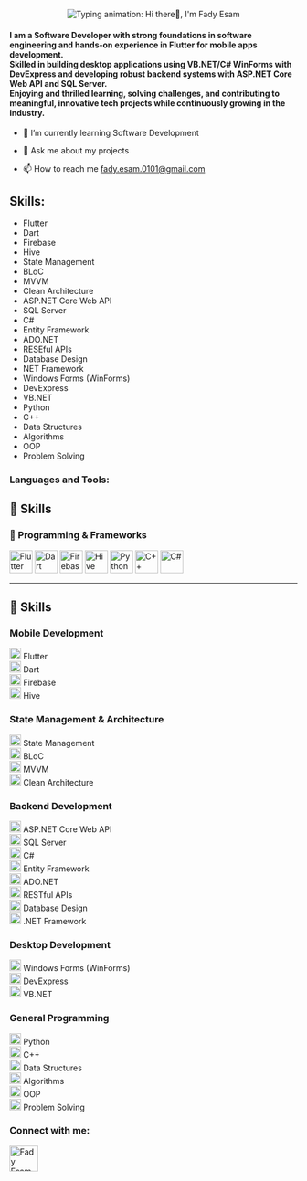 <p align="center">
  <img
    src="https://readme-typing-svg.herokuapp.com?font=Fira+Code&weight=600&size=40&pause=1000&color=2F80ED&width=800&height=80&lines=Hi+there%F0%9F%91%8B,+I'm+Fady+Esam"
    alt="Typing animation: Hi there👋, I'm Fady Esam"
  />
</p>


<h4>
        I am a Software Developer with strong foundations in software engineering and hands-on experience in Flutter for mobile apps development.<br>
        Skilled in building desktop applications using VB.NET/C# WinForms with DevExpress and developing robust backend systems with ASP.NET Core Web API and SQL Server.<br>
        Enjoying and thrilled learning, solving challenges, and contributing to meaningful, innovative tech projects while continuously growing in the industry.
</h4>

- 🌱 I’m currently learning Software Development

- 💬 Ask me about my projects

- 📫 How to reach me fady.esam.0101@gmail.com


## Skills: 
* Flutter
* Dart
* Firebase
* Hive
* State Management 
* BLoC
* MVVM
* Clean Architecture
* ASP.NET Core Web API
* SQL Server
* C#
* Entity Framework
* ADO.NET
* RESEful APIs
* Database Design
* NET Framework
* Windows Forms (WinForms)
* DevExpress
* VB.NET
* Python
* C++
* Data Structures
* Algorithms
* OOP
* Problem Solving



<h3 align="left">Languages and Tools:</h3>
<!-- <p align="left"> 
        <img src="https://www.vectorlogo.zone/logos/flutterio/flutterio-icon.svg" alt="flutter" width="50" height="45"/> 
        <img src="https://www.vectorlogo.zone/logos/dartlang/dartlang-icon.svg" alt="dart" width="50" height="45"/>  
        <img src="https://www.vectorlogo.zone/logos/firebase/firebase-icon.svg" alt="firebase" width="50" height="45"/>
        <img src="https://encrypted-tbn0.gstatic.com/images?q=tbn:ANd9GcTMPq4YNrCDzxfBUu7I4wlkncj7XnUgF8rl1A&s" alt="Hive" width="50" height="45" />
        <img src="https://www.vectorlogo.zone/logos/getpostman/getpostman-icon.svg" alt="postman" width="50" height="45"/> 
        <img src="https://www.vectorlogo.zone/logos/git-scm/git-scm-icon.svg" alt="git" width="50" height="45"/> --!>
        
## 🚀 Skills

### 🔧 Programming & Frameworks
<p float="left">
  <img src="https://cdn.jsdelivr.net/gh/devicons/devicon/icons/flutter/flutter-original.svg" height="40" alt="Flutter"/>
  <img src="https://cdn.jsdelivr.net/gh/devicons/devicon/icons/dart/dart-original.svg" height="40" alt="Dart"/>
  <img src="https://cdn.jsdelivr.net/gh/devicons/devicon/icons/firebase/firebase-plain.svg" height="40" alt="Firebase"/>
  <img src="https://img.icons8.com/color/48/hive-app.png" height="40" alt="Hive"/>
  <img src="https://cdn.jsdelivr.net/gh/devicons/devicon/icons/python/python-original.svg" height="40" alt="Python"/>
  <img src="https://cdn.jsdelivr.net/gh/devicons/devicon/icons/cplusplus/cplusplus-original.svg" height="40" alt="C++"/>
  <img src="https://cdn.jsdelivr.net/gh/devicons/devicon/icons/csharp/csharp-original.svg" height="40" alt="C#"/>
</p>

---

## 🚀 Skills

### Mobile Development
<img src="https://www.vectorlogo.zone/logos/flutterio/flutterio-icon.svg" alt="Flutter" height="20"> Flutter  
<img src="https://www.vectorlogo.zone/logos/dartlang/dartlang-icon.svg" alt="Dart" height="20"> Dart  
<img src="https://www.vectorlogo.zone/logos/firebase/firebase-icon.svg" alt="Firebase" height="20"> Firebase  
<img src="https://img.shields.io/badge/Hive-%23000000.svg?style=flat-square&color=Yellow" alt="Hive" height="20"> Hive  

### State Management & Architecture
<img src="https://img.shields.io/badge/State_Management-%23123456.svg?style=flat-square" alt="State Management" height="20"> State Management  
<img src="https://img.shields.io/badge/BLoC-%2302569B.svg?style=flat-square" alt="BLoC" height="20"> BLoC  
<img src="https://img.shields.io/badge/MVVM-%23123456.svg?style=flat-square" alt="MVVM" height="20"> MVVM  
<img src="https://img.shields.io/badge/Clean_Architecture-%23123456.svg?style=flat-square" alt="Clean Architecture" height="20"> Clean Architecture  

### Backend Development
<img src="https://www.vectorlogo.zone/logos/dotnet/dotnet-icon.svg" alt="ASP.NET Core" height="20"> ASP.NET Core Web API  
<img src="https://www.vectorlogo.zone/logos/microsoft_sql_server/microsoft_sql_server-icon.svg" alt="SQL Server" height="20"> SQL Server  
<img src="https://www.vectorlogo.zone/logos/dotnet/dotnet-icon.svg" alt="C#" height="20"> C#  
<img src="https://www.vectorlogo.zone/logos/dotnet/dotnet-icon.svg" alt="Entity Framework" height="20"> Entity Framework  
<img src="https://img.shields.io/badge/ADO.NET-%23512BD4.svg?style=flat-square" alt="ADO.NET" height="20"> ADO.NET  
<img src="https://img.shields.io/badge/RESTful_APIs-%23000000.svg?style=flat-square" alt="RESTful APIs" height="20"> RESTful APIs  
<img src="https://img.shields.io/badge/Database_Design-%23000000.svg?style=flat-square" alt="Database Design" height="20"> Database Design  
<img src="https://www.vectorlogo.zone/logos/dotnet/dotnet-icon.svg" alt=".NET Framework" height="20"> .NET Framework  

### Desktop Development
<img src="https://www.vectorlogo.zone/logos/dotnet/dotnet-icon.svg" alt="Windows Forms" height="20"> Windows Forms (WinForms)  
<img src="https://www.vectorlogo.zone/logos/devexpress/devexpress-icon.svg" alt="DevExpress" height="20"> DevExpress  
<img src="https://www.vectorlogo.zone/logos/visualbasic/visualbasic-icon.svg" alt="VB.NET" height="20"> VB.NET  

### General Programming
<img src="https://www.vectorlogo.zone/logos/python/python-icon.svg" alt="Python" height="20"> Python  
<img src="https://www.vectorlogo.zone/logos/cpp/cpp-icon.svg" alt="C++" height="20"> C++  
<img src="https://img.shields.io/badge/Data_Structures-%23000000.svg?style=flat-square" alt="Data Structures" height="20"> Data Structures  
<img src="https://img.shields.io/badge/Algorithms-%23000000.svg?style=flat-square" alt="Algorithms" height="20"> Algorithms  
<img src="https://img.shields.io/badge/OOP-%23000000.svg?style=flat-square" alt="OOP" height="20"> OOP  
<img src="https://img.shields.io/badge/Problem_Solving-%23000000.svg?style=flat-square" alt="Problem Solving" height="20"> Problem Solving  
        <!-- <img src="https://raw.githubusercontent.com/isocpp/logos/master/cpp_logo.png" alt="C++" width="50" height="45" /> -->

<h3 align="left">Connect with me:</h3>
<p align="left">

<!--<a href="https://www.linkedin.com/in/fadyesam/" target="blank"><img align="center" src="https://raw.githubusercontent.com/rahuldkjain/github-profile-readme-generator/master/src/images/icons/Social/linked-in-alt.svg" alt="Fady Esam" height="45" width="50" /></a> -->
<a href="https://www.facebook.com/FadyEsam01" target="blank"><img align="center" src="https://raw.githubusercontent.com/rahuldkjain/github-profile-readme-generator/master/src/images/icons/Social/facebook.svg" alt="Fady Esam" height="45" width="50" /></a>

</p>


